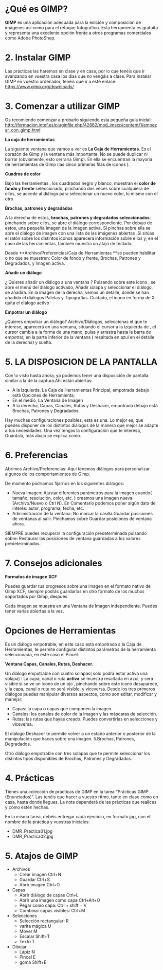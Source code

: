 # ¿Qué es GIMP?

**GIMP** es una aplicación adecuada para la edición y composición de imágenes así como para el retoque fotográfico. Esta herramienta es gratuita y representa una excelente opción frente a otros programas comerciales como Adobe PhotoShop. 

# 2. Instalar GIMP

Las prácticas las haremos en clase y en casa, por lo que tenéis que ir avanzando en vuestra casa los días que no vengáis a clase. Para instalar GIMP en vuestro ordenador, tenéis que ir a este enlace:
https://www.gimp.org/downloads/

# 3. Comenzar a utilizar GIMP
 
Os recomiendo comenzar a probarlo siguiendo esta pequeña guía inicial: http://formacion.intef.es/pluginfile.php/42882/mod_imscp/content/1/empezar_con_gimp.html

**La caja de herramientas**

La siguiente ventana que vamos a ver es **La Caja de Herramientas**. Es el corazón de Gimp y la ventana más importante. No se puede duplicar ni borrar (obviamente, esto cerraría Gimp). En ella se encuentran la mayoría de herramientas de Gimp (las cinco primeras filas de iconos ).

**Cuadros de color**

Bajo las herramientas , los cuadrados negro y blanco, muestran el **color de fondo y frente** seleccionado, pinchando dos veces sobre cualquiera de ellos, se accede al diálogo para seleccionar un nuevo color, lo mismo con el otro.

**Brochas, patrones y degradados**

A la derecha de estos, **brochas, patrones y degradados seleccionados**; pinchando sobre ellos, se abre el diálogo correspondiente. Por debajo de estos, una pequeña imagen de la imagen activa. Si pinchas sobre ella se abre el diálogo de imagen con una lista de las imágenes abiertas .Si sitúas el ratón sobre los distintos iconos aparecerá información sobre ellos y, en el caso de las herramientas, también muestra un atajo de teclado. 

Desde **Archivo/Preferencias/Caja de Herramientas **se pueden habilitar o no que se muestren: Color de fondo y frente, Brochas, Patrones y Degradados, y Imagen activa.

**Añadir un diálogo**

¿ Quieres añadir un diálogo a una ventana ? Pulsando sobre este icono , se abre el menú del diálogo activado, Añadir solapa y seleccionar el diálogo, se añadirá. En la imagen de la derecha, vemos un detalle, donde se han añadido el diálogos Paletas y Tipografías. Cuidado, el icono en forma de X quita el diálogo activo

**Empotrar un diálogo**

¿Quieres empotrar un diálogo? Archivo/Diálogos, seleccionas el que te interese, aparecerá en una ventana, situando el cursor a la izquierda de , el cursor cambia a la forma de una mano, pulsa y arrastra hasta la barra de empotrar, en la parte inferior de la ventana ( resaltada en azul en el detalle de la derecha) y suelta.

# 5. LA DISPOSICION DE LA PANTALLA

Con lo visto hasta ahora, ya podemos tener una disposición de pantalla similar a la de la captura.Ahí están abiertas: 

- A la izquierda, La Caja de Herramientas Principal, empotrada debajo está Opciones de Herramienta; 
- En el medio, La Ventana de Imagen
- A la derecha, Capas, Canales, Rutas y Deshacer, empotrada debajo está Brochas, Patrones y Degradados.

Hay muchas configuraciones posibles, esta es una. Lo mejor es, que puedes disponer de los distintos diálogos de la manera que mejor se adapte a tus necesidades. Una vez tengas la configuración que te interesa, Guárdala, más abajo se explica como.

# 6. Preferencias

Abrimos Archivo/Preferencias: Aquí tenemos diálogos para personalizar algunos de los comportamientos de Gimp.

De momento podríamos fijarnos en los siguientes diálogos: 

- Nueva imagen: Ajustar diferentes parámetros para la imagen cuando( tamaño, resolución, color, etc. ) creamos una imagen nueva (Archivo/Nuevo o Ctrl N). En Comentario podemos poner algún dato de interés: autor, programa, fecha, etc.
- Administración de la ventana: No marcar la casilla Guardar posiciones de ventanas al salir.
Pinchamos sobre Guardar posiciones de ventana ahora.

SIEMPRE puedes recuperar la configuración predeterminada pulsando sobre: Restaurar las posiciones de ventana guardadas a los valores predeterminados.

# 7. Consejos adicionales

**Formatos de imagen XCF**

Puedes guardar tus progresos sobre una imagen en el formato nativo de Gimp XCF, siempre podrás guardarlos en otro formato de los muchos soportados por Gimp, después.

Cada imagen se muestra en una Ventana de Imagen independiente. Puedes tener varias abiertas a la vez.

# Opciones de Herramientas

Es un diálogo empotrable, en este caso está 	empotrada a la Caja de Herramientas, te permite configurar distintos 	parámetros de la herramienta seleccionada, en este caso el 	Pincel.

**Ventana Capas, Canales, Rutas, Deshacer.**

Un diálogo empotrable con cuatro solapas( solo podrá estar activa una solapa) : La capa, canal o ruta **activa** se muestra resaltada en azul; y será visible si se ve un icono de un ojo , pinchando sobre este icono desaparece, y la capa, canal o ruta no será visible, y viceversa. Desde los tres primeros diálogos puedes manipular diversos aspectos, como son editar, modificar y manejar:

- Capas: la capa o capas que componen la imagen.
- Canales: los canales de color de la imagen y las máscaras de selección.
- Rutas: las rutas que hayas creado. Puedes convertirlas en selecciones y viceversa.

El diálogo Deshacer te permite volver a un estado anterior o posterior de la manipulación que haces sobre una imagen.
5.Brochas, Patrones, Degradados. 

Otro diálogo empotrable con tres solapas que te permite seleccionar los distintos tipos disponibles de Brochas, Patrones y Degradados.

# 4. Prácticas

Tienes una colección de prácticas de GIMP en la tarea “Prácticas GIMP (Enunciados)”. Las tenéis que hacer a vuestro ritmo, tanto en clase como en casa, hasta donde llegues. La nota dependerá de las prácticas que realices y cómo estén hechas.

En la misma tarea, debéis entregar cada ejercicio, en formato jpg, con el nombre de la práctica y vuestras iniciales:

- DMR_Practica01.jpg
- DMR_Practica02.jpg

# 5. Atajos de GIMP

- Archivos
  - Crear imagen Ctrl+N
  - Guardar Ctrl+S
  - Abrir imagen Ctrl+O
- Capas
  - Abrir diálogo de capas Ctrl+L
  - Abrir una imagen como capa Ctrl+Alt+O 
  - Pegar como capa: Ctrl + shift + V
  - Combinar capas visibles: Ctrl+M
- Selecciones
  - Selección rectangular: R
  - varita mágica U
  - Mover M
  - Escalar Shift+T
  - Texto T
- Dibujar
  - Lápiz N
  - Pincel E
  - goma Shift+E

